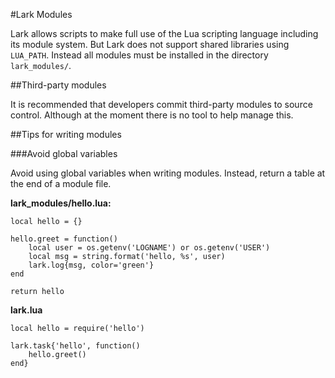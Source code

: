 #Lark Modules

Lark allows scripts to make full use of the Lua scripting language including
its module system.  But Lark does not support shared libraries using
`LUA_PATH`.  Instead all modules must be installed in the directory
`lark_modules/`.

##Third-party modules

It is recommended that developers commit third-party modules to source control.
Although at the moment there is no tool to help manage this.

##Tips for writing modules

###Avoid global variables

Avoid using global variables when writing modules.  Instead, return a table at
the end of a module file.

**lark_modules/hello.lua:**
```
local hello = {}

hello.greet = function()
    local user = os.getenv('LOGNAME') or os.getenv('USER')
    local msg = string.format('hello, %s', user)
    lark.log{msg, color='green'}
end

return hello
```

**lark.lua**
```
local hello = require('hello')

lark.task{'hello', function()
    hello.greet()
end}
```
